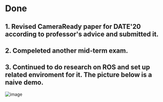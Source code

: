 # Done
## 1. Revised CameraReady paper for DATE'20 according to professor's advice and submitted it.
## 2. Compeleted another mid-term exam.
## 3. Continued to do research on ROS and set up related enviroment for it. The picture below is a naive demo.
![image](https://github.com/naomizhangyy/BCRC-DSGroup/blob/master/Yitu%20Wang/images/demo_ros.png)
